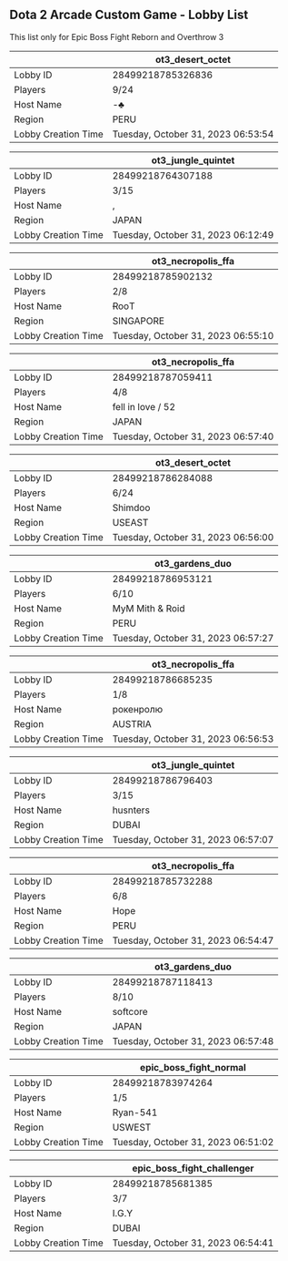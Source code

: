 ## Dota 2 Arcade Custom Game - Lobby List

This list only for Epic Boss Fight Reborn and Overthrow 3

|  | ot3_desert_octet |
| ------ | ------ |
| Lobby ID | 28499218785326836 |
| Players | 9/24 |
| Host Name | -♣ |
| Region | PERU |
| Lobby Creation Time | Tuesday, October 31, 2023 06:53:54 |


|  | ot3_jungle_quintet |
| ------ | ------ |
| Lobby ID | 28499218764307188 |
| Players | 3/15 |
| Host Name | , |
| Region | JAPAN |
| Lobby Creation Time | Tuesday, October 31, 2023 06:12:49 |


|  | ot3_necropolis_ffa |
| ------ | ------ |
| Lobby ID | 28499218785902132 |
| Players | 2/8 |
| Host Name | ɌooΤ |
| Region | SINGAPORE |
| Lobby Creation Time | Tuesday, October 31, 2023 06:55:10 |


|  | ot3_necropolis_ffa |
| ------ | ------ |
| Lobby ID | 28499218787059411 |
| Players | 4/8 |
| Host Name | fell in love / 52 |
| Region | JAPAN |
| Lobby Creation Time | Tuesday, October 31, 2023 06:57:40 |


|  | ot3_desert_octet |
| ------ | ------ |
| Lobby ID | 28499218786284088 |
| Players | 6/24 |
| Host Name | Shimdoo |
| Region | USEAST |
| Lobby Creation Time | Tuesday, October 31, 2023 06:56:00 |


|  | ot3_gardens_duo |
| ------ | ------ |
| Lobby ID | 28499218786953121 |
| Players | 6/10 |
| Host Name | MyM Mith & Roid |
| Region | PERU |
| Lobby Creation Time | Tuesday, October 31, 2023 06:57:27 |


|  | ot3_necropolis_ffa |
| ------ | ------ |
| Lobby ID | 28499218786685235 |
| Players | 1/8 |
| Host Name | рокенролю |
| Region | AUSTRIA |
| Lobby Creation Time | Tuesday, October 31, 2023 06:56:53 |


|  | ot3_jungle_quintet |
| ------ | ------ |
| Lobby ID | 28499218786796403 |
| Players | 3/15 |
| Host Name | husnters |
| Region | DUBAI |
| Lobby Creation Time | Tuesday, October 31, 2023 06:57:07 |


|  | ot3_necropolis_ffa |
| ------ | ------ |
| Lobby ID | 28499218785732288 |
| Players | 6/8 |
| Host Name | Hope |
| Region | PERU |
| Lobby Creation Time | Tuesday, October 31, 2023 06:54:47 |


|  | ot3_gardens_duo |
| ------ | ------ |
| Lobby ID | 28499218787118413 |
| Players | 8/10 |
| Host Name | softcore |
| Region | JAPAN |
| Lobby Creation Time | Tuesday, October 31, 2023 06:57:48 |


|  | epic_boss_fight_normal |
| ------ | ------ |
| Lobby ID | 28499218783974264 |
| Players | 1/5 |
| Host Name | Ryan-541 |
| Region | USWEST |
| Lobby Creation Time | Tuesday, October 31, 2023 06:51:02 |


|  | epic_boss_fight_challenger |
| ------ | ------ |
| Lobby ID | 28499218785681385 |
| Players | 3/7 |
| Host Name | I.G.Y |
| Region | DUBAI |
| Lobby Creation Time | Tuesday, October 31, 2023 06:54:41 |


